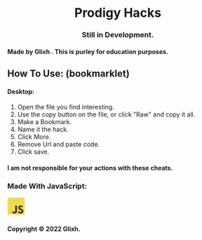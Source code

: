 <h1 align="center">Prodigy Hacks</h1>
<h3 align="center">Still in Development.</h3>

#### Made by Glixh  . This is purley for education purposes.

## How To Use: (bookmarklet)
#### Desktop: 
1. Open the file you find interesting.
2. Use the copy button on the file, or click "Raw" and copy it all.
3. Make a Bookmark.
4. Name it the hack.
5. Click More.
6. Remove Url and paste code.
7. Click save.



#### I am not responsible for your actions with these cheats.

<h3 align="left">Made With JavaScript:</h3>
<p align="left"> <a href="https://developer.mozilla.org/en-US/docs/Web/JavaScript" target="_blank" rel="noreferrer"> <img src="https://raw.githubusercontent.com/devicons/devicon/master/icons/javascript/javascript-original.svg" alt="javascript" width="40" height="40"/> </a> </p>

#### Copyright &copy; 2022 Glixh.
